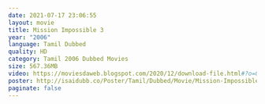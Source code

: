 ```yaml
---
date: 2021-07-17 23:06:55
layout: movie
title: Mission Impossible 3
year: "2006"
language: Tamil Dubbed
quality: HD
category: Tamil 2006 Dubbed Movies
size: 567.36MB
video: https://moviesdaweb.blogspot.com/2020/12/download-file.html#?o=00178cf012a25eb4e05a5f961ee2d42a5d2a8ff04c3df6779dbfc04f8ea749036016c70ac3711f65c47ab8f188d9944a98c8bb818b28e73e56dabac5850c7b972537836f4bc7f208f30093253cad91c4a185595b1f717c7d6ad4203743c84cc3086b2c980f077e74bc0e9a1ebc9a6af0cbe80f2dd1239167cd2136e2a3171661d3707d586c9fcf218542d32353765c1d5c33dc0646caaf2263a96f8218ddb26119cfbbb3495832341ab6420a93de31f88d25399429b03cf9276d43a4d37e78fc0e6bccc0ce5cbb8a471cebc90845eb068cbadfe8ca60aa4e6c01e0349dc81cb0c2de006043fea075
poster: http://isaidubb.co/Poster/Tamil/Dubbed/Movie/Mission-Impossible-3-2006.jpg
paginate: false
---
```

